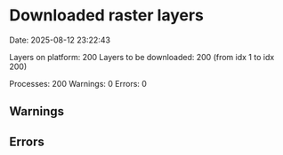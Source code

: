 # Downloaded raster layers

Date: 2025-08-12 23:22:43

Layers on platform: 200
Layers to be downloaded: 200 (from idx 1 to idx 200)

Processes: 200
Warnings: 0
Errors: 0

## Warnings

## Errors
